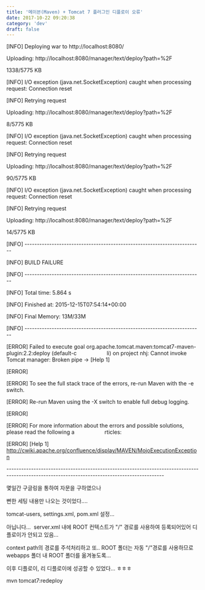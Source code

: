 ```yaml
---
title: '메이븐(Maven) + Tomcat 7 플러그인 디플로이 오류'
date: 2017-10-22 09:20:38
category: 'dev'
draft: false
---
```


\[INFO\] Deploying war to http://localhost:8080/

Uploading: http://localhost:8080/manager/text/deploy?path=%2F

1338/5775 KB

\[INFO\] I/O exception (java.net.SocketException) caught when processing request: Connection reset

\[INFO\] Retrying request

Uploading: http://localhost:8080/manager/text/deploy?path=%2F

8/5775 KB

\[INFO\] I/O exception (java.net.SocketException) caught when processing request: Connection reset

\[INFO\] Retrying request

Uploading: http://localhost:8080/manager/text/deploy?path=%2F

90/5775 KB

\[INFO\] I/O exception (java.net.SocketException) caught when processing request: Connection reset

\[INFO\] Retrying request

Uploading: http://localhost:8080/manager/text/deploy?path=%2F

14/5775 KB

\[INFO\] ------------------------------------------------------------------------

\[INFO\] BUILD FAILURE

\[INFO\] ------------------------------------------------------------------------

\[INFO\] Total time: 5.864 s

\[INFO\] Finished at: 2015-12-15T07:54:14+00:00

\[INFO\] Final Memory: 13M/33M

\[INFO\] ------------------------------------------------------------------------

\[ERROR\] Failed to execute goal org.apache.tomcat.maven:tomcat7-maven-plugin:2.2:deploy (default-c                    li) on project nhj: Cannot invoke Tomcat manager: Broken pipe -> \[Help 1\]

\[ERROR\]

\[ERROR\] To see the full stack trace of the errors, re-run Maven with the -e switch.

\[ERROR\] Re-run Maven using the -X switch to enable full debug logging.

\[ERROR\]

\[ERROR\] For more information about the errors and possible solutions, please read the following a                    rticles:

\[ERROR\] \[Help 1\] http://cwiki.apache.org/confluence/display/MAVEN/MojoExecutionException

  

\------------------------------------\------------------------------------\------------------------------------\----------------------------------

  

  

몇일간 구글링을 통하여 자문을 구하였으나 

뻔한 세팅 내용만 나오는 것이었다.... 

  

tomcat-users, settings.xml, pom.xml 설정...

아닙니다...  server.xml 내에 ROOT 컨텍스트가 "/" 경로를 사용하여 등록되어있어 디플로이가 안되고 있음...

context path의 경로를 주석처리하고 또.. ROOT 폴더는 자동 "/"경로를 사용하므로 webapps 폴더 내 ROOT 폴더를 옮겨놓도록...

이후 디플로이, 리 디플로이에 성공할 수 있었다... ㅎㅎㅎ

mvn tomcat7:redeploy
